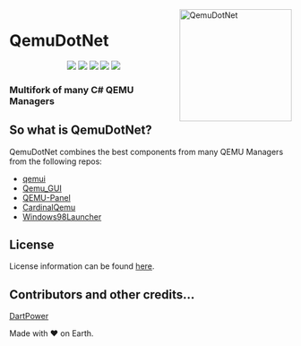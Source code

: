 <img width="200" src="https://i.imgur.com/rUs0lQy.png" alt="QemuDotNet" align="right">
<div align="left">
<h1>QemuDotNet</h1>

<p align="center">

<img src="https://badges.frapsoft.com/os/v1/open-source.svg?v=103" >

<img src="https://img.shields.io/github/stars/dports/QemuDotNet.svg?style=flat">

<img src="https://img.shields.io/github/languages/top/dports/QemuDotNet.svg">

<img src="https://img.shields.io/github/issues/dports/QemuDotNet.svg">

<img src="https://img.shields.io/github/downloads/dports/QemuDotNet/total.svg">

<!--[![Github-CI](https://github.com/dports/QemuDotNet/workflows/CI/badge.svg)](https://github.com/dports/QemuDotNet/actions?query=workflow%3ACI)-->

</p>

<h3>Multifork of many C# QEMU Managers</h3>
</div>

## So what is QemuDotNet?
QemuDotNet combines the best components from many QEMU Managers from the following repos:

* [qemui](https://github.com/WitherOrNot/qemui)
* [Qemu_GUI](https://github.com/reactos/Qemu_GUI)
* [QEMU-Panel](https://github.com/i3boyacc/QEMU-Panel)
* [CardinalQemu](https://github.com/ianmartinez/CardinalQemu)
* [Windows98Launcher](https://github.com/SpeedStriker243/Windows98Launcher)

## License
License information can be found [here](https://raw.githubusercontent.com/dports/QemuDotNet/main/LICENSE).

## Contributors and other credits...
[DartPower](https://github.com/dartpower)  

Made with &#9829; on Earth.
